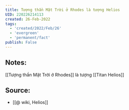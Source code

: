 ```yaml
---
title: Tượng thần Mặt Trời ở Rhodes là tượng Helios
UID: 220226214113
created: 26-Feb-2022
tags:
  - 'created/2022/Feb/26'
  - 'evergreen'
  - 'permanent/fact'
publish: False
---
```

## Notes:
[[Tượng thần Mặt Trời ở Rhodes]] là tượng [[Titan Helios]]

## Source:
- [[@ wiki, Helios]]




